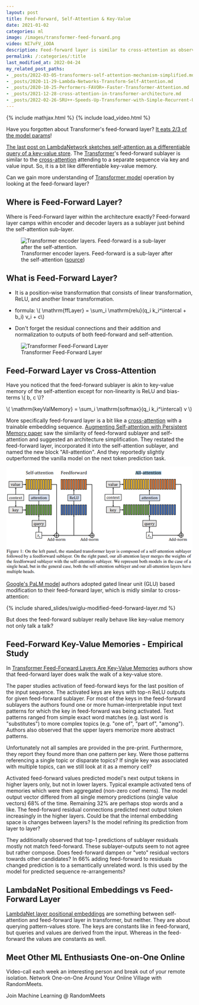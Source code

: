 ```yaml
---
layout: post
title: Feed-Forward, Self-Attention & Key-Value
date: 2021-01-02
categories: ml
image: /images/transformer-feed-forward.png
video: NI7vFV_iOOA
description: Feed-forward layer is similar to cross-attention as observed in SwiGLU and All-attention.
permalink: /:categories/:title
last_modified_at: 2022-04-24
my_related_post_paths:
- _posts/2022-03-05-transformers-self-attention-mechanism-simplified.md
- _posts/2020-11-29-Lambda-Networks-Transform-Self-Attention.md
- _posts/2020-10-25-Performers-FAVOR+-Faster-Transformer-Attention.md
- _posts/2021-12-28-cross-attention-in-transformer-architecture.md
- _posts/2022-02-26-SRU++-Speeds-Up-Transformer-with-Simple-Recurrent-Unit-RNN.md
---
```




{% include mathjax.html %}
{% include load_video.html %}


Have you forgotten about Transformer's feed-forward layer? [It eats 2/3 of the model params](https://arxiv.org/pdf/2012.14913v1.pdf)!

[The last post on LambdaNetwork sketches self-attention as a differentiable query of a key-value store](/ml/Lambda-Networks-Transform-Self-Attention).
The [Transformer](/ml/transformers-self-attention-mechanism-simplified)'s feed-forward sublayer is similar to the  [cross-attention](/ml/Feed-Forward-Self-Attendion-Key-Value-Memory) attending to a separate sequence via key and value input.
So, it is a bit like differentiable key-value memory.

Can we gain more understanding of [Transformer model](/ml/transformers-self-attention-mechanism-simplified) operation by looking at the feed-forward layer?

## Where is Feed-Forward Layer?

Where is Feed-Forward layer within the architecture exactly?
Feed-forward layer camps within encoder and decoder layers as a sublayer just behind the self-attention sub-layer.

<figure class="figure">
    <img
        class="figure-img img-fluid rounded lazyload"
        alt="Transformer encoder layers. Feed-forward is a sub-layer after the self-attention."
        data-src="/images/feed-forward-sublayer-in-transformer.png"
        style="width: 300px"
    >
    <figcaption class="figure-caption">
        Transformer encoder layers. Feed-forward is a sub-layer after the self-attention (<a href="https://papers.nips.cc/paper/2017/file/3f5ee243547dee91fbd053c1c4a845aa-Paper.pdf">source</a>)
    </figcaption>
</figure>

## What is Feed-Forward Layer?
- It is a position-wise transformation that consists of linear transformation, ReLU, and another linear transformation.

- formula: \\( \mathrm{ffLayer} = \sum_i \mathrm{relu}(q_i k_i^\intercal + b_i) v_i + c\\)

- Don't forget the residual connections and their addition and normalization to outputs of both feed-forward and self-attention.

<figure class="figure">
    <img
        class="figure-img img-fluid rounded lazyload"
        alt="Transformer Feed-Forward Layer"
        data-src="/images/transformer-feed-forward.png"
        style="width: 400px"
>
    <figcaption class="figure-caption">
        Transformer Feed-Forward Layer 
    </figcaption>
</figure>



## Feed-Forward Layer vs Cross-Attention

Have you noticed that the feed-forward sublayer is akin to key-value memory of the self-attention except for non-linearity is ReLU and bias-terms \\( b, c \\)?

\\( \mathrm{keyValMemory} = \sum_i \mathrm{softmax}(q_i k_i^\intercal) v \\)

More specifically feed-forward layer is a bit like a [cross-attention](/ml/cross-attention-in-transformer-architecture) with a trainable embedding sequence.
[Augmenting Self-attention with Persistent Memory paper](https://arxiv.org/pdf/1907.01470.pdf) saw the similarity of feed-forward sublayer and self-attention and suggested an architecture simplification.
They restated the feed-forward layer, incorporated it into the self-attention sublayer, and named the new block "All-attention".
And they reportedly slightly outperformed the vanilla model on the next token prediction task.

![All-attention: feed-forward layer restated as self-attention](/images/all-attention-feed-forward-as-self-attention.png)

[Google's PaLM model](/ml/googles-pathways-language-model-and-chain-of-thought) authors adopted gated linear unit (GLU) based modification to their feed-forward layer, which is midly similar to cross-attention:

{% include shared_slides/swiglu-modified-feed-forward-layer.md %}

But does the feed-forward sublayer really behave like key-value memory not only talk a talk?


## Feed-Forward Key-Value Memories - Empirical Study

In [Transformer Feed-Forward Layers Are Key-Value Memories](https://arxiv.org/pdf/2012.14913v1.pdf) authors show that feed-forward layer does walk the walk of a key-value store.

The paper studies activation of feed-forward keys for the last position of the input sequence.
The activated keys are  keys with top-n ReLU outputs for given feed-forward sublayer.
For most of the keys in the feed-forward sublayers the authors found one or more human-interpretable input text patterns for which the key in feed-forward was being activated.
Text patterns ranged from simple exact word matches (e.g. last word is "substitutes") to more complex topics (e.g. "one of", "part of", "among").
Authors also observed that the upper layers memorize more abstract patterns.

Unfortunately not all samples are provided in the pre-print.
Furthermore, they report they found more than one pattern per key.
Were those patterns referencing a single topic or disparate topics?
If single key was associated with multiple topics, can we still look at it as a memory cell?

Activated feed-forward values predicted model's next output tokens in higher layers only, but not in lower layers.
Typical example activated tens of memories which were then aggregated (non-zero coef mems).
The model output vector differed from all single memory predictions (single value vectors) 68% of the time.
Remaining 32% are perhaps stop words and a like.
The feed-forward residual connections predicted next output token increasingly in the higher layers.
Could be that the internal embedding space is changes between layers?
Is the model refining its prediction from layer to layer?

They additionally observed that top-1 predictions of sublayer residuals mostly not match feed-forward.
These sublayer-outputs seem to not agree but rather compose.
Does feed-forward dampen or "veto" residual vectors towards other candidates?
In 66% adding feed-forward to residuals changed prediction is to a semantically unrelated word.
Is this used by the model for predicted sequence re-arrangements?

## LambdaNet Positional Embeddings vs Feed-Forward Layer

[LambdaNet layer positional embeddings](/ml/Lambda-Networks-Transform-Self-Attention) are something between self-attention and feed-forward layer in transformer, but neither.
They are about querying pattern-values store.
The keys are constants like in feed-forward, but queries and values are derived from the input.
Whereas in the feed-forward the values are constants as well.


## Meet Other ML Enthusiasts One-on-One Online

Video-call each week an interesting person and break out of your remote isolation.
Network One-on-One Around Your Online Village with RandomMeets.

<a class="btn btn-info" style="text-decoration: none;" href="https://randommeets.com/invite/eyJncm91cF9pZCI6IjZhMzNkMTVjLTc0NjItNGFhMS1hNTc0LWM1NTUwMWQ4NWNkZiJ9.X76oug.2563ghpMTzbST9KPHerGeDqhXRY">
    Join Machine Learning @ RandomMeets
</a>
